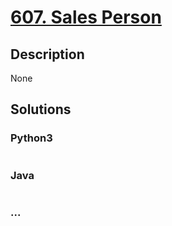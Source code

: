 # [607. Sales Person](https://leetcode.com/problems/sales-person)

## Description
None


## Solutions


### Python3

```python

```

### Java

```java

```

### ...
```

```
